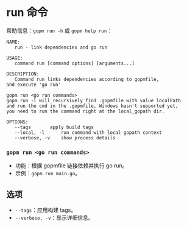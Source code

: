 run 命令
====

帮助信息：`gopm run -h` 或 `gopm help run`：

```
NAME:
   run - link dependencies and go run

USAGE:
   command run [command options] [arguments...]

DESCRIPTION:
   Command run links dependencies according to gopmfile,
and execute 'go run'

gopm run <go run commands>
gopm run -l will recursively find .gopmfile with value localPath
and run the cmd in the .gopmfile, Windows hasn't supported yet,
you need to run the command right at the local_gopath dir.

OPTIONS:
   --tags 		apply build tags
   --local, -l		run command with local gopath context
   --verbose, -v	show process details
```
   
### `gopm run <go run commands>`

- 功能：根据 gopmfile 链接依赖并执行 go run。
- 示例：`gopm run main.go`。

## 选项

- `--tags`：应用构建 tags。
- `--verbose, -v`：显示详细信息。